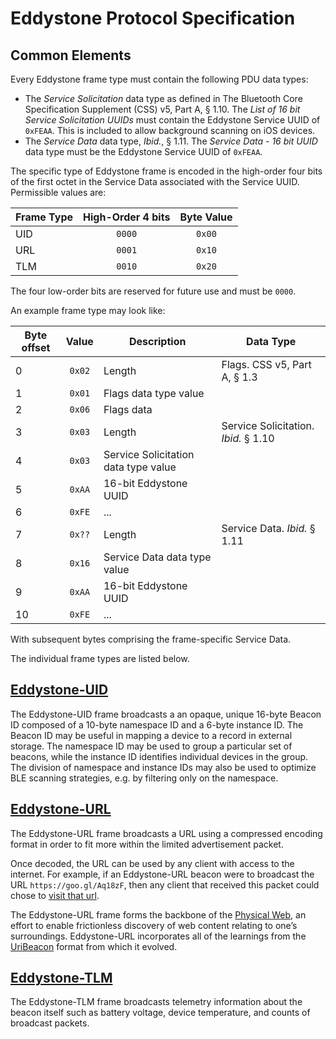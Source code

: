 # Eddystone Protocol Specification

## Common Elements

Every Eddystone frame type must contain the following PDU data types:

- The _Service Solicitation_ data type as defined in The Bluetooth Core Specification Supplement (CSS) v5, Part A, § 1.10. The _List of 16 bit Service Solicitation UUIDs_ must contain the Eddystone Service UUID of `0xFEAA`. This is included to allow background scanning on iOS devices.
- The _Service Data_ data type, _Ibid._, § 1.11. The _Service Data - 16 bit UUID_ data type must be the Eddystone Service UUID of `0xFEAA`.

The specific type of Eddystone frame is encoded in the high-order four bits of the first octet in the Service Data associated with the Service UUID. Permissible values are:

Frame Type | High-Order 4 bits | Byte Value
:----------|:-----------------:|:---------:
UID | `0000` | `0x00`
URL | `0001` | `0x10`
TLM | `0010` | `0x20`

The four low-order bits are reserved for future use and must be `0000`.

An example frame type may look like:

Byte offset | Value | Description | Data Type
-----|:-----:|-----------|------------
 0 | `0x02` | Length | Flags. CSS v5, Part A, § 1.3
 1 | `0x01` | Flags data type value
 2 | `0x06` | Flags data
 3 | `0x03` | Length | Service Solicitation. _Ibid._ § 1.10
 4 | `0x03` | Service Solicitation data type value
 5 | `0xAA` | 16-bit Eddystone UUID
 6 | `0xFE` | ...
 7 | `0x??` | Length | Service Data. _Ibid._ § 1.11
 8 | `0x16` | Service Data data type value
 9 | `0xAA` | 16-bit Eddystone UUID
10 | `0xFE` | ...

With subsequent bytes comprising the frame-specific Service Data.

The individual frame types are listed below.

## [Eddystone-UID](eddystone-uid)

The Eddystone-UID frame broadcasts a an opaque, unique 16-byte Beacon ID composed of a 10-byte namespace ID and a 6-byte instance ID. The Beacon ID may be useful in mapping a device to a record in external storage. The namespace ID may be used to group a particular set of beacons, while the instance ID identifies individual devices in the group. The division of namespace and instance IDs may also be used to optimize BLE scanning strategies, e.g. by filtering only on the namespace.

## [Eddystone-URL](eddystone-url)

The Eddystone-URL frame broadcasts a URL using a compressed encoding format in order to fit more within the limited advertisement packet.

Once decoded, the URL can be used by any client with access to the internet. For example, if an Eddystone-URL beacon were to broadcast the URL `https://goo.gl/Aq18zF`, then any client that received this packet could chose to [visit that url](https://goo.gl/Aq18zF).

The Eddystone-URL frame forms the backbone of the [Physical Web](http://physical-web.org), an effort to enable frictionless discovery of web content relating to one’s surroundings. Eddystone-URL incorporates all of the learnings from the [UriBeacon](http://uribeacon.org) format from which it evolved.

## [Eddystone-TLM](eddystone-tlm)

The Eddystone-TLM frame broadcasts telemetry information about the beacon itself such as battery voltage, device temperature, and counts of broadcast packets.
